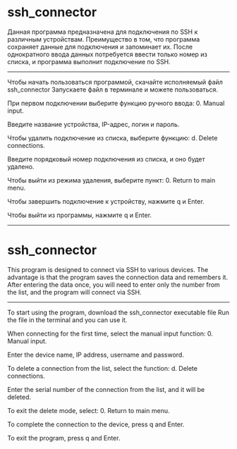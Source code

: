 # ssh_connector
Данная программа предназначена для подключения по SSH к различным устройствам.
Преимущество в том, что программа сохраняет данные для подключения и запоминает их.
После однократного ввода данных потребуется ввести только номер из списка, и программа выполнит подключение по SSH.
______________________________________________________________________________________________________________________________________

Чтобы начать пользоваться программой, скачайте исполняемый файл ssh_connector
Запускаете файл в терминале и можете пользоваться.

При первом подключении выберите функцию ручного ввода: 0. Manual input.

Введите название устройства, IP-адрес, логин и пароль.

Чтобы удалить подключение из списка, выберите функцию: d. Delete connections.

Введите порядковый номер подключения из списка, и оно будет удалено.

Чтобы выйти из режима удаления, выберите пункт: 0. Return to main menu.

Чтобы завершить подключение к устройству, нажмите q и Enter.

Чтобы выйти из программы, нажмите q и Enter.

________________________________________________________________________________________________________________________________________

# ssh_connector

This program is designed to connect via SSH to various devices. 
The advantage is that the program saves the connection data and remembers it.
After entering the data once, you will need to enter only the number from the list, and the program will connect via SSH.
________________________________________________________________________________________________________________________________________

To start using the program, download the ssh_connector executable file
Run the file in the terminal and you can use it.

When connecting for the first time, select the manual input function: 0. Manual input.

Enter the device name, IP address, username and password.

To delete a connection from the list, select the function: d. Delete connections.

Enter the serial number of the connection from the list, and it will be deleted.

To exit the delete mode, select: 0. Return to main menu.

To complete the connection to the device, press q and Enter.

To exit the program, press q and Enter.

